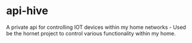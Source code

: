 # api-hive
A private api for controlling IOT devices within my home networks - Used be the hornet project to control various functionality within my home.
